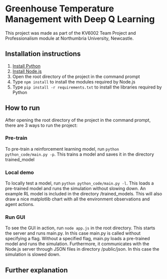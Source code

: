 # Greenhouse Temperature Management with Deep Q Learning

This project was made as part of the KV6002 Team Project and Professionalism module at Northumbria University, Newcastle. 

## Installation instructions

1. [Install Python](https://www.python.org/downloads/)
2. [Install Node.js](https://nodejs.org/en/download)
3. Open the root directory of the project in the command prompt
4. Type ```npm install``` to install the modules required by Node.js
5. Type ```pip install -r requirements.txt``` to install the libraries required by Python

## How to run
After opening the root directory of the project in the command prompt, there are 3 ways to run the project:

### Pre-train
To pre-train a reinforcement learning model, run ```python python_code/main.py -p```.
This trains a model and saves it in the directory trained_model
  
### Local demo
To locally test a model, run ```python python_code/main.py -l```.
This loads a pre-trained model and runs the simulation without slowing down. An example RL model is included in the directory /trained_models. This will also draw a nice matplotlib chart with all the environment observations and agent actions.

### Run GUI
To see the GUI in action, run ```node app.js``` in the root directory.
This starts the server and runs main.py. In this case main.py is called without specifying a flag. Without a specified flag, main.py loads a pre-trained model and runs the simulation. Furthermore, it communicates with the Node.js server through JSON files in directory /public/json. In this case the simulation is slowed down.

## Further explanation
